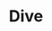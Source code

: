 ---
layout: default
category: bts
tags: ["Unity"]
video: "https://player.vimeo.com/video/276127971?badge=0&amp;autopause=0&amp;player_id=0&amp;app_id=72231"
title: "Dive"
thumbnail: "https://i.vimeocdn.com/video/708580505_295x166.jpg?r=pad"
---